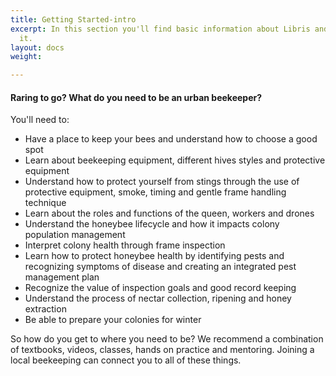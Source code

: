 ```yaml
---
title: Getting Started-intro
excerpt: In this section you'll find basic information about Libris and how to use
  it.
layout: docs
weight: 

---
```

#### Raring to go?   What do you need to be an urban beekeeper?

You'll need to:

* Have a place to keep your bees and understand how to choose a good spot
* Learn about beekeeping equipment, different hives styles and protective equipment
* Understand how to protect yourself from stings through the use of protective equipment, smoke, timing and gentle frame handling technique
* Learn about the roles and functions of the queen, workers and drones
* Understand the honeybee lifecycle and how it impacts colony population management
* Interpret colony health through frame inspection
* Learn how to protect honeybee health by identifying pests and recognizing symptoms of disease and creating an integrated pest management plan
* Recognize the value of inspection goals and good record keeping
* Understand the process of nectar collection, ripening and honey extraction
* Be able to prepare your colonies for winter

So how do you get to where you need to be?  We recommend a combination of textbooks, videos, classes, hands on practice and mentoring. Joining a local beekeeping can connect you to all of these things.